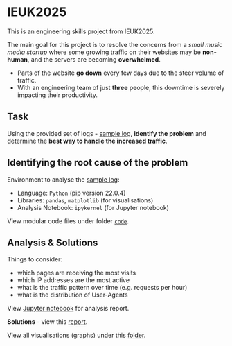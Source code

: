 # IEUK2025
This is an engineering skills project from IEUK2025.

The main goal for this project is to resolve the concerns from a *small music media startup* where some growing traffic on their websites may be **non-human**, and the servers are becoming **overwhelmed**. 
- Parts of the website **go down** every few days due to the steer volume of traffic.
- With an engineering team of just **three** people, this downtime is severely impacting their productivity.

## Task
Using the provided set of logs - [sample log](./sample-log.log), **identify the problem** and determine the **best way to handle the increased traffic**.

## Identifying the root cause of the problem
Environment to analyse the [sample log](./sample-log.log):
- Language: `Python` (pip version 22.0.4)
- Libraries: `pandas`, `matplotlib` (for visualisations)
- Analysis Notebook: `ipykernel` (for Jupyter notebook)

View modular code files under folder [`code`](./code/).

## Analysis & Solutions
Things to consider:
- which pages are receiving the most visits
- which IP addresses are the most active
- what is the traffic pattern over time (e.g. requests per hour)
- what is the distribution of User-Agents

View [Jupyter notebook](./analysis.ipynb) for analysis report.

**Solutions** - view this [report](./solutions-report.md).

View all visualisations (graphs) under this [folder](./visualisations/).